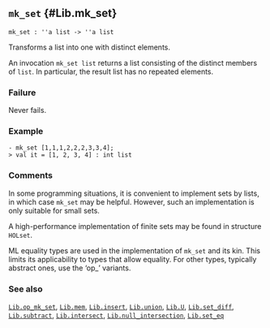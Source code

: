 ## `mk_set` {#Lib.mk_set}


```
mk_set : ''a list -> ''a list
```



Transforms a list into one with distinct elements.


An invocation `mk_set list` returns a list consisting of the distinct
members of `list`. In particular, the result list has
no repeated elements.

### Failure

Never fails.

### Example

    
    - mk_set [1,1,1,2,2,2,3,3,4];
    > val it = [1, 2, 3, 4] : int list
    



### Comments

In some programming situations, it is convenient to implement sets
by lists, in which case `mk_set` may be helpful. However, such
an implementation is only suitable for small sets.

A high-performance implementation of finite sets may be found in
structure `HOLset`.

ML equality types are used in the implementation of `mk_set` and its kin.
This limits its applicability to types that allow equality. For other
types, typically abstract ones, use the ‘op_’ variants.

### See also

[`Lib.op_mk_set`](#Lib.op_mk_set), [`Lib.mem`](#Lib.mem), [`Lib.insert`](#Lib.insert), [`Lib.union`](#Lib.union), [`Lib.U`](#Lib.U), [`Lib.set_diff`](#Lib.set_diff), [`Lib.subtract`](#Lib.subtract), [`Lib.intersect`](#Lib.intersect), [`Lib.null_intersection`](#Lib.null_intersection), [`Lib.set_eq`](#Lib.set_eq)


